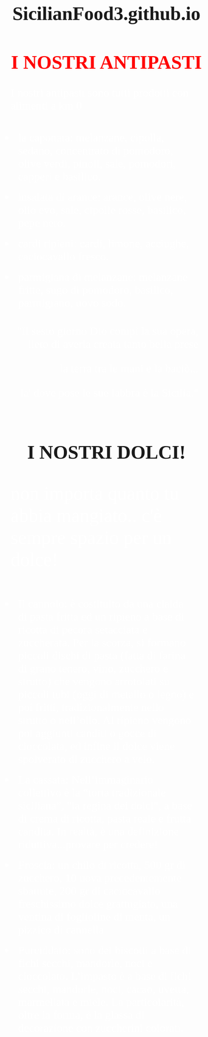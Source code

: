 # SicilianFood3.github.io
<html lang="en">
<head>
	<meta name="viewport" content="width=device-width, initial-scale=1.0"/>
	<meta charset="utf-8">
	<title>antipasti</title>
	<link rel="stylesheet" href="css/bootstrap.min.css">
	<style type="text/css">
		h1 {text-align: center;
			font-size: 50px;
			font-family: freestyle script;}
	ul { font-family:helvetica;
	padding: 10px 10px 10px 10px;
	color: white; }
	li{padding: 10px 10px 10px 10px;
		font-size: 30px;
		font-family: freestyle script;}
	p{font-family: freestyle script; font-size: 50px; color: white;}
	</style>
	<link href="css/bootstrap.min.css" rel="stylesheet" media="screen"/>
</head>
<body>
<h1 style="color:red">I NOSTRI ANTIPASTI</h1>
<p style="font-size: 30px;">I nostri antipasti sono tutti prodotti con alimenti a km 0</p>
<body background="https://acicastelloonline.files.wordpress.com/2017/03/agrumi-siciliani.jpg">
 <ul>
 	<li>la caponata: melanzane, cipolla, sedano, concentrato di pomodoro, olive verdi, pinoli, sale, pomodori, capperi e basilico.</li>
 	<li>insalata di arance: arance, olive nere, olio evo, sale, cipolle rosse, basilico, pepe nero.</li>
 	<li>cardi ripieni: cardi, limone, acciughe, caciocavallo fresco.
 	<li>parmigiana di melanzane: melanzane fritte, sugo di pomodoro, basilico, parmigiano, uovo sodo.</li>
<p style="font font-family: freestyle script; font-size: 30px; text-align:right;color: white;">"Il sesto giorno Dio compì la sua opera, lieto di averla creata tanto bella prese </p>
<p style="font font-family: freestyle script; text-align: right; font-size: 30px; color: white"> la terra tra le mani e la baciò...</p> 
<p style="font font-family: freestyle script; text-align: right; font-size: 30px; color: white">la' dove pose le sue labbra è la Sicilia."</p>
 </ul>

<h1> I NOSTRI DOLCI!</h1>
	<p> non importa quanto tu abbia mangiato.. c'è sempre spazio per un dolce!</p>
	<ul>
		<li>Il cannolo: è costituito da una cialda di pasta fritta ed un ripieno a base di ricotta di pecora setacciata e zuccherata. Per la scorza, si formano piccoli dischi di pasta (fatta di farina di grano tenero, vino, zucchero e strutto) che vengono arrotolati su piccoli tubi (oggi di metallo o legno) e poi fritti, tradizionalmente nello strutto o nell’olio. Al ripieno vengono poi aggiunti canditi o gocce di cioccolata, ed infine il dolce viene spolverato di zucchero a velo.</li>
		<li>La cassata: Nell’immaginario collettivo è la “torta tradizionale siciliana”, "la regina dei dolci", a base di crema di ricotta, pasta reale e frutta candita. In realtà, è una definizione riduttiva...provare per credere!</li>
		<li>Froscia: un chilo di ricotta, 500 gr di zucchero, 10 uova precedentemente sbattute, 200 gr di caciocavallo freschissimo dolce grattugiato, una ventina di foglioline di menta, un pizzico di cannella</li>
		<li>Purciddato: sono dei biscotti a base di fichi secchi, mandorle, noci e cioccolato. L’impasto è a base di fichi secchi, mandorle, noci, cacao, uvetta, marmellata e miele. La particolarità, oltre la forma, è la glassa di decorazione con zuccherini colorati.</li>
	</ul>

<script src="http://code.jquery.com/jquery-2.2.4.min.js"></script>
 <script src="js/bootstrap.min.js"></script>

</body>
</html>
